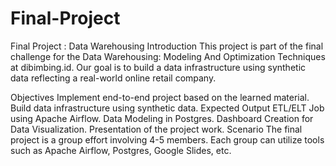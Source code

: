 # Final-Project
Final Project : Data Warehousing Introduction This project is part of the final challenge for the Data Warehousing: Modeling And Optimization Techniques at dibimbing.id. Our goal is to build a data infrastructure using synthetic data reflecting a real-world online retail company.

Objectives
Implement end-to-end project based on the learned material.
Build data infrastructure using synthetic data.
Expected Output
ETL/ELT Job using Apache Airflow.
Data Modeling in Postgres.
Dashboard Creation for Data Visualization.
Presentation of the project work.
Scenario
The final project is a group effort involving 4-5 members. Each group can utilize tools such as Apache Airflow, Postgres, Google Slides, etc.
